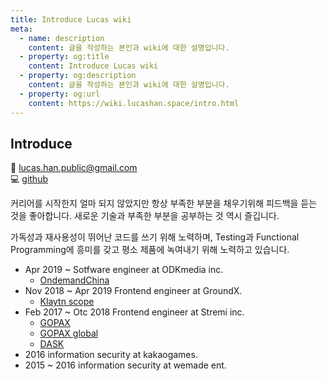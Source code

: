 ```yaml
---
title: Introduce Lucas wiki
meta:
  - name: description
    content: 글을 작성하는 본인과 wiki에 대한 설명입니다.
  - property: og:title
    content: Introduce Lucas wiki
  - property: og:description
    content: 글을 작성하는 본인과 wiki에 대한 설명입니다.
  - property: og:url
    content: https://wiki.lucashan.space/intro.html
---
```


## Introduce
:email: lucas.han.public@gmail.com  
:computer: [github](https://github.com/stardustrain)  

커리어를 시작한지 얼마 되지 않았지만 항상 부족한 부분을 채우기위해 피드백을 듣는 것을 좋아합니다. 새로운 기술과 부족한 부분을 공부하는 것 역시 즐깁니다.  

가독성과 재사용성이 뛰어난 코드를 쓰기 위해 노력하며, Testing과 Functional Programming에 흥미를 갖고 평소 제품에 녹여내기 위해 노력하고 있습니다.

- Apr 2019 ~ Sotfware engineer at ODKmedia inc.  
  - [OndemandChina](https://www.ondemandchina.com)
- Nov 2018 ~ Apr 2019 Frontend engineer at GroundX.  
  - [Klaytn scope](https://scope.klaytn.com/)
- Feb 2017 ~ Otc 2018 Frontend engineer at Stremi inc.  
  - [GOPAX](https://www.gopax.co.kr/)
  - [GOPAX global](https://www.gopax.com/)
  - [DASK](https://www.dask.co.kr/)
- 2016 information security at kakaogames.  
- 2015 ~ 2016 information security at wemade ent.  
